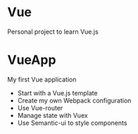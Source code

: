 # Vue
Personal project to learn Vue.js

# VueApp
My first Vue application
  - Start with a Vue.js template
  - Create my own Webpack configuration
  - Use Vue-router
  - Manage state with Vuex
  - Use Semantic-ui to style components
